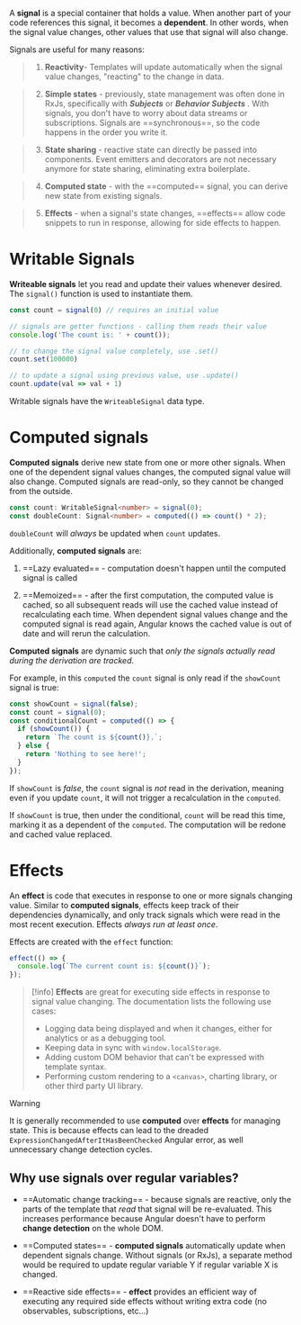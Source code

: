 
A **signal** is a special container that holds a value. When another part of your code references this signal, it becomes a **dependent**. In other words, when the signal value changes, other values that use that signal will also change.

Signals are useful for many reasons:

>1. **Reactivity**- Templates will update automatically when the signal value changes, "reacting" to the change in data.

>2. **Simple states** - previously, state management was often done in RxJs, specifically with ***Subjects*** or ***Behavior Subjects*** . With signals, you don't have to worry about data streams or subscriptions. Signals are ==synchronous==, so the code happens in the order you write it.

>3. **State sharing** - reactive state can directly be passed into components. Event emitters and decorators are not necessary anymore for state sharing, eliminating extra boilerplate.

>4. **Computed state** - with the ==computed== signal, you can derive new state from existing signals. 

>5. **Effects** - when a signal's state changes, ==effects== allow code snippets to run in response, allowing for side effects to happen.


# Writable Signals

 **Writeable signals** let you read and update their values whenever desired. The `signal()` function is used to instantiate them. 
 
 ```typescript
const count = signal(0) // requires an initial value

// signals are getter functions - calling them reads their value
console.log('The count is: ' + count());

// to change the signal value completely, use .set()
count.set(100000)

// to update a signal using previous value, use .update()
count.update(val => val + 1)
```

Writable signals have the `WriteableSignal` data type.

# Computed signals


**Computed signals** derive new state from one or more other signals. When one of the dependent signal values changes, the computed signal value will also change. Computed signals are read-only, so they cannot be changed from the outside.

```typescript
const count: WritableSignal<number> = signal(0);
const doubleCount: Signal<number> = computed(() => count() * 2);
```

`doubleCount` will _always_ be updated when `count` updates.

Additionally, **computed signals** are:
1. ==Lazy evaluated== - computation doesn't happen until the computed signal is called

2. ==Memoized== - after the first computation, the computed value is cached, so all subsequent reads will use the cached value instead of recalculating each time. When dependent signal values change and the computed signal is read again, Angular knows the cached value is out of date and will rerun the calculation.


**Computed signals** are dynamic such that _only the signals actually read during the derivation are tracked_. 

For example, in this `computed` the `count` signal is only read if the `showCount` signal is true:

```typescript
const showCount = signal(false);
const count = signal(0);
const conditionalCount = computed(() => {
  if (showCount()) {
    return `The count is ${count()}.`;
  } else {
    return 'Nothing to see here!';
  }
});
```


If `showCount` is *false*, the `count` signal is _not_ read in the derivation, meaning even if you update `count`, it will not trigger a recalculation in the `computed`. 

If `showCount` is true, then under the conditional, `count` will be read this time, marking it as a dependent of the `computed`. The computation will be redone and cached value replaced.

# Effects

An **effect** is code that executes in response to one or more signals changing value. Similar to **computed signals**, effects keep track of their dependencies dynamically, and only track signals which were read in the most recent execution. Effects *always run at least once*. 

Effects are created with the `effect` function:

```typescript
effect(() => {
  console.log(`The current count is: ${count()}`);
});
```

> [!info]
> **Effects** are great for executing side effects in response to signal value changing. The documentation lists the following use cases:
> - Logging data being displayed and when it changes, either for analytics or as a debugging tool.
> -  Keeping data in sync with `window.localStorage`.
> - Adding custom DOM behavior that can't be expressed with template syntax.
> - Performing custom rendering to a `<canvas>`, charting library, or other third party UI library.

> [!warning] 
> It is generally recommended to use **computed** over **effects** for managing state. This is because effects can lead to the dreaded `ExpressionChangedAfterItHasBeenChecked` Angular error, as well unnecessary change detection cycles.
> 


## Why use signals over regular variables?

- ==Automatic change tracking== - because signals are reactive, only the parts of the template that *read* that signal will be re-evaluated. This increases performance because Angular doesn't have to perform **change detection** on the whole DOM.

- ==Computed states== - **computed signals** automatically update when dependent signals change. Without signals (or RxJs), a separate method would be required to update regular variable Y if regular variable X is changed.

- ==Reactive side effects== - **effect** provides an efficient way of executing any required side effects without writing extra code (no observables,  subscriptions, etc...)
